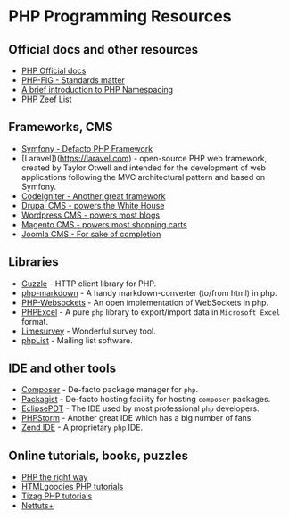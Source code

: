 # PHP Programming Resources

## Official docs and other resources
- [PHP Official docs](http://php.net/manual/en/)
- [PHP-FIG - Standards matter](http://www.php-fig.org/psr/psr-4/)
- [A brief introduction to PHP Namespacing](https://mattstauffer.co/blog/a-brief-introduction-to-php-namespacing)
- [PHP Zeef List](https://php.zeef.com/sjoerd.buurman)

## Frameworks, CMS
- [Symfony - Defacto PHP Framework](http://symfony.com)
- [Laravel])(https://laravel.com) - open-source PHP web framework, created by Taylor Otwell and intended for the development of web applications following the MVC architectural pattern and based on Symfony.
- [CodeIgniter - Another great framework](https://www.codeigniter.com/)
- [Drupal CMS - powers the White House](https://drupal.org/)
- [Wordpress CMS - powers most blogs](https://wordpress.org/)
- [Magento CMS - powers most shopping carts](http://magento.com/)
- [Joomla CMS - For sake of completion](http://developer.joomla.org)

## Libraries
- [Guzzle](https://en.wikipedia.org/wiki/Guzzle_(PHP_library)) - HTTP client library for PHP.
- [php-markdown](https://github.com/michelf/php-markdown) - A handy markdown-converter (to/from html) in php.
- [PHP-Websockets](https://github.com/ghedipunk/PHP-Websockets) - An open implementation of WebSockets in php.
- [PHPExcel](https://github.com/PHPOffice/PHPExcel) - A pure `php` library to export/import data in `Microsoft Excel` format.
- [Limesurvey](https://www.limesurvey.org/) - Wonderful survey tool.
- [phpList](https://www.phplist.org/) - Mailing list software.

## IDE and other tools
- [Composer](https://getcomposer.org/doc/) - De-facto package manager for `php`.
- [Packagist](https://packagist.org/) - De-facto hosting facility for hosting `composer` packages.
- [EclipsePDT](https://eclipse.org/pdt/) - The IDE used by most professional `php` developers.
- [PHPStorm](http://www.jetbrains.com/phpstorm) - Another great IDE which has a big number of fans.
- [Zend IDE](http://www.zend.com/products/studio) - A proprietary `php` IDE.

## Online tutorials, books, puzzles
- [PHP the right way](http://www.phptherightway.com/)
- [HTMLgoodies PHP tutorials](http://www.htmlgoodies.com/beyond/php)
- [Tizag PHP tutorials](http://www.tizag.com/phpT)
- [Nettuts+](http://net.tutsplus.com/category/tutorials/php)
